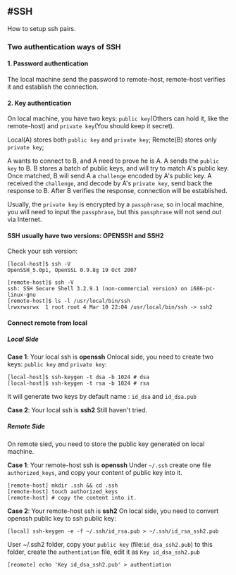 #SSH
----
How to setup ssh pairs.

### Two authentication ways of SSH
#### 1. Password authentication
The local machine send the password to remote-host, remote-host verifies it and establish the connection.
#### 2. Key authentication
On local machine, you have two keys: `public key`(Others can hold it, like the remote-host) and `private key`(You should keep it secret). 

Local(A) stores both `public key` and `private key`;
Remote(B) stores only `private key`;

A wants to connect to B, and A need to prove he is A. A sends the `public key` to B. B stores a batch of public keys, and will try to match A's public key. Once matched, B will send A a `challenge` encoded by A's public key. A received the `challenge`, and decode by A's `private key`, send back the response to B. After B verifies the response, connection will be established. 

Usually, the `private key` is encrypted by a `passphrase`, so in local machine, you will need to input the `passphrase`, but this `passphrase` will not send out via Internet.

#### SSH usually have two versions: OPENSSH and SSH2

Check your ssh version:
```
[local-host]$ ssh -V
OpenSSH_5.0p1, OpenSSL 0.9.8g 19 Oct 2007

[remote-host]$ ssh -V
ssh: SSH Secure Shell 3.2.9.1 (non-commercial version) on i686-pc-linux-gnu
[remote-host]$ ls -l /usr/local/bin/ssh
lrwxrwxrwx  1 root root 4 Mar 10 22:04 /usr/local/bin/ssh -> ssh2
```

#### Connect remote from local

##### Local Side

**Case 1**: Your local ssh is **openssh**
Onlocal side, you need to create two keys: `public key` and `private key`:
```
[local-host]$ ssh-keygen -t dsa -b 1024 # dsa
[local-host]$ ssh-keygen -t rsa -b 1024 # rsa
```
It will generate two keys by default name : `id_dsa` and `id_dsa.pub`

**Case 2**: Your local ssh is **ssh2**
Still haven't tried.

##### Remote Side
On remote sied, you need to store the public key generated on local machine.

**Case 1**: Your remote-host ssh is **openssh**
Under `~/.ssh` create one file `authorized_keys`, and copy your content of public key into it. 
```
[remote-host] mkdir .ssh && cd .ssh
[remote-host] touch authorized_keys
[remote-host] # copy the content into it.
```

**Case 2**: Your remote-host ssh is **ssh2**
On local side, you need to convert openssh public key to ssh public key:
```
[local] ssh-keygen -e -f ~/.ssh/id_rsa.pub > ~/.ssh/id_rsa_ssh2.pub
```
User ~/.ssh2 folder, copy your `public key` (file:`id_dsa_ssh2.pub`) to this folder, create the `authentiation` file, edit it as `Key id_dsa_ssh2.pub`
```
[reomote] echo 'Key id_dsa_ssh2.pub' > authentiation
```